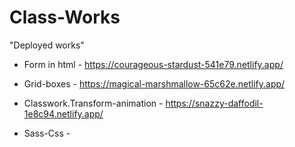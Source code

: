 # Class-Works

"Deployed works"

+ Form in html - https://courageous-stardust-541e79.netlify.app/

+ Grid-boxes - https://magical-marshmallow-65c62e.netlify.app/

+ Classwork.Transform-animation - https://snazzy-daffodil-1e8c94.netlify.app/

+ Sass-Css - 
